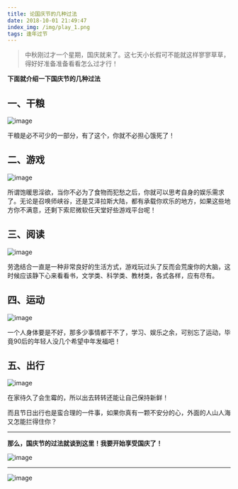 ```yaml
---
title: 论国庆节的几种过法
date: 2018-10-01 21:49:47
index_img: /img/play_1.png
tags: 逢年过节
---
```


>  中秋刚过才一个星期，国庆就来了。这七天小长假可不能就这样寥寥草草，得好好准备准备看看怎么过才行！

**下面就介绍一下国庆节的几种过法**

## 一、干粮

![image](https://blog-pic-1256696029.cos.ap-guangzhou.myqcloud.com/%E8%AE%BA%E5%9B%BD%E5%BA%86%E8%8A%82%E7%9A%84%E5%A5%BD%E5%87%A0%E7%A7%8D%E8%BF%87%E6%B3%95/%E5%B9%B2%E7%B2%AE.jpg)

干粮是必不可少的一部分，有了这个，你就不必担心饿死了！


## 二、游戏

![image](https://blog-pic-1256696029.cos.ap-guangzhou.myqcloud.com/%E8%AE%BA%E5%9B%BD%E5%BA%86%E8%8A%82%E7%9A%84%E5%A5%BD%E5%87%A0%E7%A7%8D%E8%BF%87%E6%B3%95/%E6%B8%B8%E6%88%8F.jpg)

所谓饱暖思淫欲，当你不必为了食物而犯愁之后，你就可以思考自身的娱乐需求了。无论是召唤师峡谷，还是艾泽拉斯大陆，都有承载你欢乐的地方，如果这些地方你不满意，还剩下索尼微软任天堂好些游戏平台呢！


## 三、阅读

![image](https://blog-pic-1256696029.cos.ap-guangzhou.myqcloud.com/%E8%AE%BA%E5%9B%BD%E5%BA%86%E8%8A%82%E7%9A%84%E5%A5%BD%E5%87%A0%E7%A7%8D%E8%BF%87%E6%B3%95/%E9%98%85%E8%AF%BB.jpg)

劳逸结合一直是一种非常良好的生活方式，游戏玩过头了反而会荒废你的大脑，这时候应该静下心来看看书，文学类、科学类、教材类，各式各样，应有尽有。

## 四、运动

![image](https://blog-pic-1256696029.cos.ap-guangzhou.myqcloud.com/%E8%AE%BA%E5%9B%BD%E5%BA%86%E8%8A%82%E7%9A%84%E5%A5%BD%E5%87%A0%E7%A7%8D%E8%BF%87%E6%B3%95/%E8%BF%90%E5%8A%A8.jpg)

一个人身体要是不好，那多少事情都干不了，学习、娱乐之余，可别忘了运动，毕竟90后的年轻人没几个希望中年发福吧！


## 五、出行

![image](https://blog-pic-1256696029.cos.ap-guangzhou.myqcloud.com/%E8%AE%BA%E5%9B%BD%E5%BA%86%E8%8A%82%E7%9A%84%E5%A5%BD%E5%87%A0%E7%A7%8D%E8%BF%87%E6%B3%95/%E9%AA%91%E8%A1%8C.jpg)

在家待久了会生霉的，所以出去转转还能让自己保持新鲜！

而且节日出行也是蛮合理的一件事，如果你真有一颗不安分的心，外面的人山人海又怎能拦得住你？


---


**那么，国庆节的过法就谈到这里！我要开始享受国庆了！**

![image](https://blog-pic-1256696029.cos.ap-guangzhou.myqcloud.com/%E8%AE%BA%E5%9B%BD%E5%BA%86%E8%8A%82%E7%9A%84%E5%A5%BD%E5%87%A0%E7%A7%8D%E8%BF%87%E6%B3%95/001.jpeg)

---

![image](https://blog-pic-1256696029.cos.ap-guangzhou.myqcloud.com/%E8%AE%BA%E5%9B%BD%E5%BA%86%E8%8A%82%E7%9A%84%E5%A5%BD%E5%87%A0%E7%A7%8D%E8%BF%87%E6%B3%95/002.png)